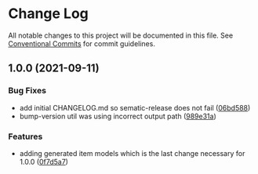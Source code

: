 # Change Log

All notable changes to this project will be documented in this file.
See [Conventional Commits](https://conventionalcommits.org) for commit guidelines.

## 1.0.0 (2021-09-11)

### Bug Fixes

-   add initial CHANGELOG.md so sematic-release does not fail ([06bd588](https://github.com/whitebox-co/walmart-marketplace-api/commit/06bd588b146533717d05215917cff5c1f5031d35))
-   bump-version util was using incorrect output path ([989e31a](https://github.com/whitebox-co/walmart-marketplace-api/commit/989e31aee1687cabd8172b49abbe63f16c009084))

### Features

-   adding generated item models which is the last change necessary for 1.0.0 ([0f7d5a7](https://github.com/whitebox-co/walmart-marketplace-api/commit/0f7d5a7bdd90dc6f8a76acdac98e3f2ac65c37ac))
